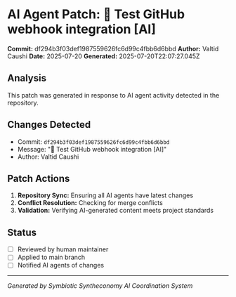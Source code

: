 # AI Agent Patch: 🤖 Test GitHub webhook integration [AI]

**Commit:** df294b3f03def1987559626fc6d99c4fbb6d6bbd
**Author:** Valtid Caushi
**Date:** 2025-07-20
**Generated:** 2025-07-20T22:07:27.045Z

## Analysis

This patch was generated in response to AI agent activity detected in the repository.

## Changes Detected

- Commit: `df294b3f03def1987559626fc6d99c4fbb6d6bbd`
- Message: "🤖 Test GitHub webhook integration [AI]"
- Author: Valtid Caushi

## Patch Actions

1. **Repository Sync:** Ensuring all AI agents have latest changes
2. **Conflict Resolution:** Checking for merge conflicts
3. **Validation:** Verifying AI-generated content meets project standards

## Status

- [ ] Reviewed by human maintainer
- [ ] Applied to main branch
- [ ] Notified AI agents of changes

---
*Generated by Symbiotic Syntheconomy AI Coordination System*

